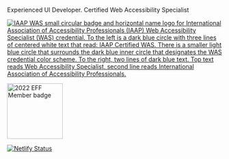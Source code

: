Experienced UI Developer. Certified Web Accessibility Specialist


[![IAAP WAS small circular badge and horizontal name logo for International Association of Accessibility Professionals (IAAP) Web Accessibility Specialist (WAS) credential. To the left is a dark blue circle with three lines of centered white text that read: IAAP Certified WAS. There is a smaller light blue circle that surrounds the dark blue inner circle that designates the WAS credential color scheme. To the right, two lines of dark blue text. Top text reads Web Accessibility Specialist, second line reads International Association of Accessibility Professionals.
](https://user-images.githubusercontent.com/103820/124042453-1c828580-d9c6-11eb-9e7f-a04cef7de227.jpg)](https://www.credly.com/badges/02cbb996-07e6-4be5-a99f-0d79462f5b03/public_url)

<img src="https://www.eff.org/files/2021/12/20/member-badge-2022b.jpg" alt="2022 EFF Member badge" style="width: 130px"/>

<!--
**gilluminate/gilluminate** is a ✨ _special_ ✨ repository because its `README.md` (this file) appears on your GitHub profile.

Here are some ideas to get you started:

- 🔭 I’m currently working on ...
- 🌱 I’m currently learning ...
- 👯 I’m looking to collaborate on ...
- 🤔 I’m looking for help with ...
- 💬 Ask me about ...
- 📫 How to reach me: ...
- 😄 Pronouns: ...
- ⚡ Fun fact: ...
-->

[![Netlify Status](https://api.netlify.com/api/v1/badges/93c23976-4217-4477-aaf7-94556bf760a1/deploy-status)](https://app.netlify.com/sites/gilluminate/deploys)

